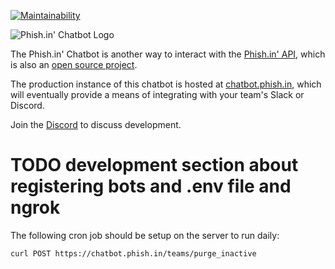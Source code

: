 [![Maintainability](https://api.codeclimate.com/v1/badges/278d4695252307434304/maintainability)](https://codeclimate.com/github/jcraigk/phishin-chatbot/maintainability)

![Phish.in' Chatbot Logo](https://i.imgur.com/mxOqj0B.png)

The Phish.in' Chatbot is another way to interact with the [Phish.in' API](https://phish.in/api-docs), which is also an [open source project](https://github.com/jcraigk/phishin).

The production instance of this chatbot is hosted at [chatbot.phish.in](https://chatbot.phish.in), which will eventually provide a means of integrating with your team's Slack or Discord.

Join the [Discord](https://discord.gg/KZWFsNN) to discuss development.

# TODO development section about registering bots and .env file and ngrok

The following cron job should be setup on the server to run daily:

```
curl POST https://chatbot.phish.in/teams/purge_inactive
```
